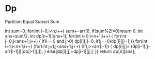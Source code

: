 # Dp
Partition Equal Subset Sum


int sum=0;
        for(int i=0;i<n;i++) sum+=arr[i];
        if(sum%2!=0)return 0;
        int ans=sum/2;
         int dp[n+1][ans+1];
        for(int i=0;i<n+1;i++)
        { for(int j=0;j<ans+1;j++)
            { if(i==0 and j>0) dp[i][j]=0;
                if(j==0)dp[i][j]=1;}}
        for(int i=1;i<n+1;i++)
        {for(int j=1;j<ans+1;j++)
            {if(j>=arr[i-1])
                { dp[i][j]= (dp[i-1][j-arr[i-1]]||dp[i-1][j]); }
                else{dp[i][j]=dp[i-1][j];} }}
        return dp[n][ans];
